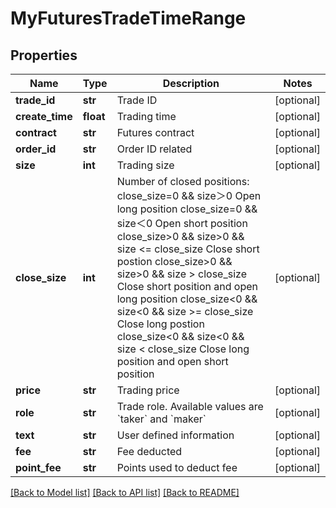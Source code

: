 # MyFuturesTradeTimeRange

## Properties
Name | Type | Description | Notes
------------ | ------------- | ------------- | -------------
**trade_id** | **str** | Trade ID | [optional] 
**create_time** | **float** | Trading time | [optional] 
**contract** | **str** | Futures contract | [optional] 
**order_id** | **str** | Order ID related | [optional] 
**size** | **int** | Trading size | [optional] 
**close_size** | **int** | Number of closed positions:  close_size&#x3D;0 &amp;&amp; size＞0       Open long position close_size&#x3D;0 &amp;&amp; size＜0       Open short position close_size&gt;0 &amp;&amp; size&gt;0 &amp;&amp; size &lt;&#x3D; close_size Close short postion close_size&gt;0 &amp;&amp; size&gt;0 &amp;&amp; size &gt; close_size Close short position and open long position close_size&lt;0 &amp;&amp; size&lt;0 &amp;&amp; size &gt;&#x3D; close_size Close long postion close_size&lt;0 &amp;&amp; size&lt;0 &amp;&amp; size &lt; close_size Close long position and open short position | [optional] 
**price** | **str** | Trading price | [optional] 
**role** | **str** | Trade role. Available values are &#x60;taker&#x60; and &#x60;maker&#x60; | [optional] 
**text** | **str** | User defined information | [optional] 
**fee** | **str** | Fee deducted | [optional] 
**point_fee** | **str** | Points used to deduct fee | [optional] 

[[Back to Model list]](../README.md#documentation-for-models) [[Back to API list]](../README.md#documentation-for-api-endpoints) [[Back to README]](../README.md)


